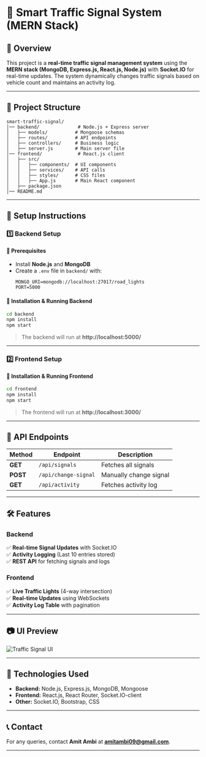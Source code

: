# 🚦 Smart Traffic Signal System (MERN Stack)  

## **📌 Overview**  
This project is a **real-time traffic signal management system** using the **MERN stack (MongoDB, Express.js, React.js, Node.js)** with **Socket.IO** for real-time updates. The system dynamically changes traffic signals based on vehicle count and maintains an activity log.

---

## **📂 Project Structure**  
```
smart-traffic-signal/
│── backend/              # Node.js + Express server  
│   ├── models/          # Mongoose schemas  
│   ├── routes/          # API endpoints  
│   ├── controllers/     # Business logic  
│   ├── server.js        # Main server file  
│── frontend/             # React.js client  
│   ├── src/  
│   │   ├── components/  # UI components  
│   │   ├── services/    # API calls  
│   │   ├── styles/      # CSS files  
│   │   ├── App.js       # Main React component  
│   ├── package.json  
│── README.md  
```

---

## **🚀 Setup Instructions**  
### **1️⃣ Backend Setup**  
#### **📌 Prerequisites**  
- Install **Node.js** and **MongoDB**  
- Create a `.env` file in `backend/` with:  
  ```
  MONGO_URI=mongodb://localhost:27017/road_lights
  PORT=5000
  ```

#### **📌 Installation & Running Backend**  
```sh
cd backend
npm install
npm start
```
> The backend will run at **http://localhost:5000/**  

---

### **2️⃣ Frontend Setup**  
#### **📌 Installation & Running Frontend**  
```sh
cd frontend
npm install
npm start
```
> The frontend will run at **http://localhost:3000/**  

---

## **📡 API Endpoints**  
| Method | Endpoint | Description |  
|--------|---------|-------------|  
| **GET** | `/api/signals` | Fetches all signals |  
| **POST** | `/api/change-signal` | Manually change signal |  
| **GET** | `/api/activity` | Fetches activity log |  

---

## **🛠 Features**  
### **Backend**  
✅ **Real-time Signal Updates** with Socket.IO  
✅ **Activity Logging** (Last 10 entries stored)  
✅ **REST API** for fetching signals and logs  

### **Frontend**  
✅ **Live Traffic Lights** (4-way intersection)  
✅ **Real-time Updates** using WebSockets  
✅ **Activity Log Table** with pagination  

---

## **📷 UI Preview**  
![Traffic Signal UI](public/UI.png)

---

## **📌 Technologies Used**  
- **Backend:** Node.js, Express.js, MongoDB, Mongoose  
- **Frontend:** React.js, React Router, Socket.IO-client  
- **Other:** Socket.IO, Bootstrap, CSS  

---

## **📞 Contact**  
For any queries, contact **Amit Ambi** at **amitambi09@gmail.com**.  

---

